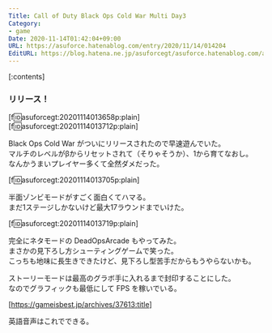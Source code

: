 ```yaml
---
Title: Call of Duty Black Ops Cold War Multi Day3
Category:
- game
Date: 2020-11-14T01:42:04+09:00
URL: https://asuforce.hatenablog.com/entry/2020/11/14/014204
EditURL: https://blog.hatena.ne.jp/asuforcegt/asuforce.hatenablog.com/atom/entry/26006613652421994
---
```


[:contents]

###  リリース！

[f:id:asuforcegt:20201114013658p:plain]
[f:id:asuforcegt:20201114013712p:plain]

Black Ops Cold War がついにリリースされたので早速遊んでいた。  
マルチのレベルがβからリセットされて（そりゃそうか）、1から育てなおし。  
なんかうまいプレイヤー多くて全然ダメだった。

[f:id:asuforcegt:20201114013705p:plain]

半面ゾンビモードがすごく面白くてハマる。  
まだ1ステージしかないけど最大17ラウンドまでいけた。

[f:id:asuforcegt:20201114013719p:plain]

完全にネタモードの DeadOpsArcade もやってみた。  
まさかの見下ろし方シューティングゲームで笑った。  
こっちも地味に長生きできたけど、見下ろし型苦手だからもうやらないかも。

ストーリーモードは最高のグラボ手に入れるまで封印することにした。  
なのでグラフィックも最低にして FPS を稼いでいる。

[https://gameisbest.jp/archives/37613:title]

英語音声はこれでできる。
